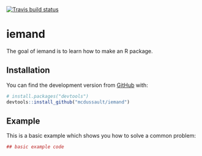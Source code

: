 [![Travis build status](https://travis-ci.org/mcdussault/iemand.svg?branch=master)](https://travis-ci.org/mcdussault/iemand)

# iemand

The goal of iemand is to learn how to make an R package.

## Installation

You can find the development version from [GitHub](https://github.com/) with:

``` r
# install.packages("devtools")
devtools::install_github("mcdussault/iemand")
```
## Example

This is a basic example which shows you how to solve a common problem:

``` r
## basic example code
```

